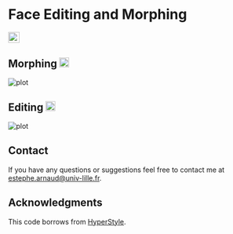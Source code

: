 # Face Editing and Morphing

<a href="https://opensource.org/licenses/MIT"><img src="https://img.shields.io/badge/License-MIT-yellow.svg" height=22.5></a>  

## Morphing <a href="https://colab.research.google.com/github/estephe-arnaud/face-editing/blob/main/notebooks/face_morphing.ipynb"><img src="https://colab.research.google.com/assets/colab-badge.svg" height=20></a>
![plot](./docs/morphing.gif)

## Editing <a href="https://colab.research.google.com/github/estephe-arnaud/face-editing/blob/main/notebooks/face_editing.ipynb"><img src="https://colab.research.google.com/assets/colab-badge.svg" height=20></a>
![plot](./docs/editing.gif)

## Contact ##
If you have any questions or suggestions feel free to contact me at <estephe.arnaud@univ-lille.fr>.

## Acknowledgments ##
This code borrows from [HyperStyle](https://github.com/yuval-alaluf/hyperstyle).